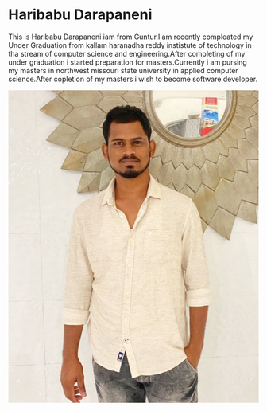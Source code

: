 # Haribabu Darapaneni
This is Haribabu Darapaneni iam from Guntur.I am recently compleated my Under Graduation from kallam haranadha reddy instistute of technology in tha stream of computer science and engineering.After completing  of my under graduation i started preparation for masters.Currently i am pursing my masters in northwest missouri state university in applied computer science.After copletion of my masters i wish to become software developer.

![pic of mine](pic.png) 